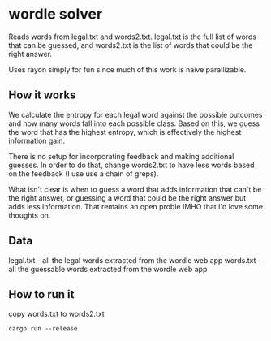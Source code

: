 # wordle solver

Reads words from legal.txt and words2.txt. legal.txt is the full list of words that can be guessed, and words2.txt is the list of words that could be the right answer.

Uses rayon simply for fun since much of this work is naive parallizable.

## How it works

We calculate the entropy for each legal word against the possible outcomes and how many words fall into each possible class. Based on this, we guess the word that has the highest entropy, which is effectively the highest information gain. 

There is no setup for incorporating feedback and making additional guesses. In order to do that, change words2.txt to have less words based on the feedback (I use use a chain of greps). 

What isn't clear is when to guess a word that adds information that can't be the right answer, or guessing a word that could be the right answer but adds less information. That remains an open proble IMHO that I'd love some thoughts on.

## Data 

legal.txt - all the legal words extracted from the wordle web app
words.txt - all the guessable words extracted from the wordle web app

## How to run it

copy words.txt to words2.txt

`cargo run --release`
